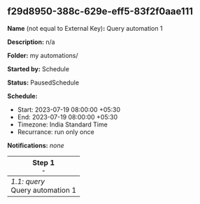 ## f29d8950-388c-629e-eff5-83f2f0aae111

**Name** (not equal to External Key)**:** Query automation 1

**Description:** n/a

**Folder:** my automations/

**Started by:** Schedule

**Status:** PausedSchedule

**Schedule:**

* Start: 2023-07-19 08:00:00 +05:30
* End: 2023-07-19 08:00:00 +05:30
* Timezone: India Standard Time
* Recurrance: run only once

**Notifications:** _none_


| Step 1<br>_<small>-</small>_ |
| --- |
| _1.1: query_<br>Query automation 1 |
